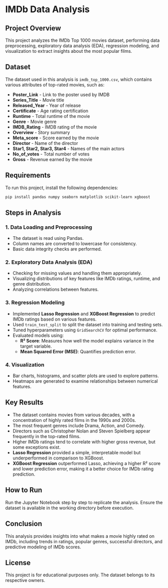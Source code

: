 # IMDb Data Analysis

## Project Overview
This project analyzes the IMDb Top 1000 movies dataset, performing data preprocessing, exploratory data analysis (EDA), regression modeling, and visualization to extract insights about the most popular films.

## Dataset
The dataset used in this analysis is `imdb_top_1000.csv`, which contains various attributes of top-rated movies, such as:

* **Poster_Link** - Link to the poster used by IMDB
* **Series_Title** - Movie title
* **Released_Year** - Year of release
* **Certificate** - Age rating certification
* **Runtime** - Total runtime of the movie
* **Genre** - Movie genre
* **IMDB_Rating** - IMDB rating of the movie
* **Overview** - Story summary
* **Meta_score** - Score earned by the movie
* **Director** - Name of the director
* **Star1, Star2, Star3, Star4** - Names of the main actors
* **No_of_votes** - Total number of votes
* **Gross** - Revenue earned by the movie

## Requirements
To run this project, install the following dependencies:
```bash
pip install pandas numpy seaborn matplotlib scikit-learn xgboost
```

## Steps in Analysis
### 1. Data Loading and Preprocessing
- The dataset is read using Pandas.
- Column names are converted to lowercase for consistency.
- Basic data integrity checks are performed.

### 2. Exploratory Data Analysis (EDA)
- Checking for missing values and handling them appropriately.
- Visualizing distributions of key features like IMDb ratings, runtime, and genre distribution.
- Analyzing correlations between features.

### 3. Regression Modeling
- Implemented **Lasso Regression** and **XGBoost Regression** to predict IMDb ratings based on various features.
- Used `train_test_split` to split the dataset into training and testing sets.
- Tuned hyperparameters using `GridSearchCV` for optimal performance.
- Evaluated models using:
  - **R² Score**: Measures how well the model explains variance in the target variable.
  - **Mean Squared Error (MSE)**: Quantifies prediction error.

### 4. Visualization
- Bar charts, histograms, and scatter plots are used to explore patterns.
- Heatmaps are generated to examine relationships between numerical features.

## Key Results
- The dataset contains movies from various decades, with a concentration of highly rated films in the 1990s and 2000s.
- The most frequent genres include Drama, Action, and Comedy.
- Directors such as Christopher Nolan and Steven Spielberg appear frequently in the top-rated films.
- Higher IMDb ratings tend to correlate with higher gross revenue, but some exceptions exist.
- **Lasso Regression** provided a simple, interpretable model but underperformed in comparison to XGBoost.
- **XGBoost Regression** outperformed Lasso, achieving a higher R² score and lower prediction error, making it a better choice for IMDb rating prediction.

## How to Run
Run the Jupyter Notebook step by step to replicate the analysis. Ensure the dataset is available in the working directory before execution.

## Conclusion
This analysis provides insights into what makes a movie highly rated on IMDb, including trends in ratings, popular genres, successful directors, and predictive modeling of IMDb scores.

## License
This project is for educational purposes only. The dataset belongs to its respective owners.

